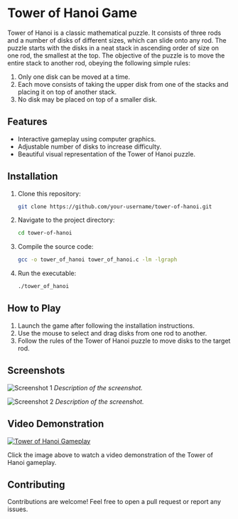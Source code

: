 # Tower of Hanoi Game

Tower of Hanoi is a classic mathematical puzzle. It consists of three rods and a number of disks of different sizes, which can slide onto any rod. The puzzle starts with the disks in a neat stack in ascending order of size on one rod, the smallest at the top. The objective of the puzzle is to move the entire stack to another rod, obeying the following simple rules:

1. Only one disk can be moved at a time.
2. Each move consists of taking the upper disk from one of the stacks and placing it on top of another stack.
3. No disk may be placed on top of a smaller disk.

## Features

- Interactive gameplay using computer graphics.
- Adjustable number of disks to increase difficulty.
- Beautiful visual representation of the Tower of Hanoi puzzle.

## Installation

1. Clone this repository:

    ```bash
    git clone https://github.com/your-username/tower-of-hanoi.git
    ```

2. Navigate to the project directory:

    ```bash
    cd tower-of-hanoi
    ```

3. Compile the source code:

    ```bash
    gcc -o tower_of_hanoi tower_of_hanoi.c -lm -lgraph
    ```

4. Run the executable:

    ```bash
    ./tower_of_hanoi
    ```

## How to Play

1. Launch the game after following the installation instructions.
2. Use the mouse to select and drag disks from one rod to another.
3. Follow the rules of the Tower of Hanoi puzzle to move disks to the target rod.

## Screenshots

![Screenshot 1](screenshots/screenshot1.png)
*Description of the screenshot.*

![Screenshot 2](screenshots/screenshot2.png)
*Description of the screenshot.*

## Video Demonstration

[![Tower of Hanoi Gameplay](https://img.youtube.com/vi/your-video-id/0.jpg)](https://www.youtube.com/watch?v=your-video-id)

Click the image above to watch a video demonstration of the Tower of Hanoi gameplay.

## Contributing

Contributions are welcome! Feel free to open a pull request or report any issues.

